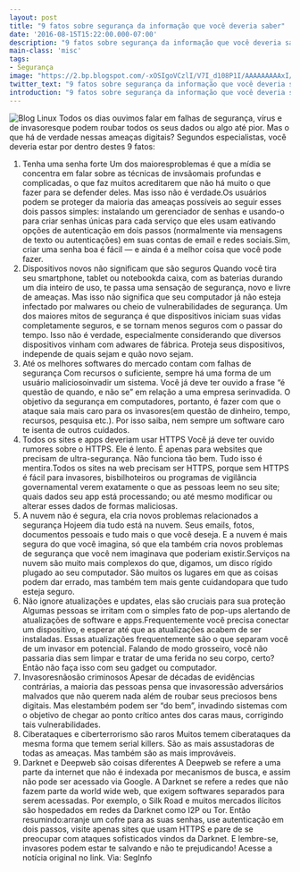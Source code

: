 ```yaml
---
layout: post
title: "9 fatos sobre segurança da informação que você deveria saber"
date: '2016-08-15T15:22:00.000-07:00'
description: "9 fatos sobre segurança da informação que você deveria saber"
main-class: 'misc'
tags:
- Segurança
image: "https://2.bp.blogspot.com/-xOSIgoVCzlI/V7I_d108P1I/AAAAAAAAAxI/4BiyQAE2Fe8jZEagEw-bLyEEq5K-zayRwCLcB/s72-c/security-1163108_640.jpg"
twitter_text: "9 fatos sobre segurança da informação que você deveria saber"
introduction: "9 fatos sobre segurança da informação que você deveria saber"
---
```

![Blog Linux](https://2.bp.blogspot.com/-xOSIgoVCzlI/V7I_d108P1I/AAAAAAAAAxI/4BiyQAE2Fe8jZEagEw-bLyEEq5K-zayRwCLcB/s1600/security-1163108_640.jpg "Blog Linux")
Todos os dias ouvimos falar em falhas de  segurança, vírus e de invasoresque podem roubar todos os seus dados ou  algo até pior. Mas o que há de verdade nessas ameaças digitais? Segundos  especialistas, você deveria estar por dentro destes 9 fatos:
1) Tenha uma senha forte
Um dos maioresproblemas é que a mídia se  concentra em falar sobre as técnicas de invsãomais profundas e  complicadas, o que faz muitos acreditarem que não há muito o que fazer  para se defender deles. Mas isso não é verdade.Os usuários podem se  proteger da maioria das ameaças possíveis ao seguir esses dois passos  simples: instalando um gerenciador de senhas e usando-o para criar  senhas únicas para cada serviço que eles usam eativando opções de  autenticação em dois passos (normalmente via mensagens de texto ou  autenticações) em suas contas de email e redes sociais.Sim, criar uma  senha boa é fácil — e ainda é a melhor coisa que você pode fazer.
2) Dispositivos novos não significam que são seguros
Quando você tira seu smartphone, tablet  ou notebookda caixa, com as baterias durando um dia inteiro de uso, te  passa uma sensação de segurança, novo e livre de ameaças. Mas isso não  significa que seu computador já não esteja infectado por malwares ou  cheio de vulnerabilidades de segurança. Um dos maiores mitos de  segurança é que dispositivos iniciam suas vidas completamente seguros, e  se tornam menos seguros com o passar do tempo. Isso não é verdade,  especialmente considerando que diversos dispositivos vinham com adwares  de fábrica. Proteja seus dispositivos, independe de quais sejam e quão  novo sejam.
3) Até os melhores softwares do mercado contam com falhas de segurança
Com recursos o suficiente, sempre há uma  forma de um usuário maliciosoinvadir um sistema. Você já deve ter  ouvido a frase “é questão de quando, e não se” em relação a uma empresa  serinvadida. O objetivo da segurança em computadores, portanto, é fazer  com que o ataque saia mais caro para os invasores(em questão de  dinheiro, tempo, recursos, pesquisa etc.). Por isso saiba, nem sempre um  software caro te isenta de outros cuidados.
4) Todos os sites e apps deveriam usar HTTPS
Você já deve ter ouvido rumores sobre o  HTTPS. Ele é lento. É apenas para websites que precisam de  ultra-segurança. Não funciona tão bem. Tudo isso é mentira.Todos os  sites na web precisam ser HTTPS, porque sem HTTPS é fácil para  invasores, bisbilhoteiros ou programas de vigilância governamental verem  exatamente o que as pessoas leem no seu site; quais dados seu app está  processando; ou até mesmo modificar ou alterar esses dados de formas  maliciosas.
5) A nuvem não é segura, ela cria novos problemas relacionados a segurança
Hojeem dia tudo está na nuvem. Seus  emails, fotos, documentos pessoais e tudo mais o que você deseja. E a  nuvem é mais segura do que você imagina, só que ela também cria novos  problemas de segurança que você nem imaginava que poderiam  existir.Serviços na nuvem são muito mais complexos do que, digamos, um  disco rígido plugado ao seu computador. São muitos os lugares em que as  coisas podem dar errado, mas também tem mais gente cuidandopara que  tudo esteja seguro.
6) Não ignore atualizações e updates, elas são cruciais para sua proteção
Algumas pessoas se irritam com o simples  fato de pop-ups alertando de atualizações de software e  apps.Frequentemente você precisa conectar um dispositivo, e esperar até  que as atualizações acabem de ser instaladas. Essas atualizações  frequentemente são o que separam você de um invasor em potencial.  Falando de modo grosseiro, você não passaria dias sem limpar e tratar de  uma ferida no seu corpo, certo? Então não faça isso com seu gadget ou  computador.
7) Invasoresnãosão criminosos
Apesar de décadas de evidências  contrárias, a maioria das pessoas pensa que invasoressão adversários  malvados que não querem nada além de roubar seus preciosos bens  digitais. Mas elestambém podem ser “do bem”, invadindo sistemas com o  objetivo de chegar ao ponto crítico antes dos caras maus, corrigindo  tais vulnerabilidades.
8) Ciberataques e ciberterrorismo são raros
Muitos temem ciberataques da mesma forma  que temem serial killers. São as mais assustadoras de todas as ameaças.  Mas também são as mais improváveis.
9) Darknet e Deepweb são coisas diferentes
A Deepweb se refere a uma parte da  internet que não é indexada por mecanismos de busca, e assim não pode  ser acessado via Google. A Darknet se refere a redes que não fazem parte  da world wide web, que exigem softwares separados para serem acessadas.  Por exemplo, o Silk Road e muitos mercados ilícitos são hospedados em  redes da Darknet como I2P ou Tor.
Então resumindo:arranje um cofre para as  suas senhas, use autenticação em dois passos, visite apenas sites que  usam HTTPS e pare de se preocupar com ataques sofisticados vindos da  Darknet. E lembre-se, invasores podem estar te salvando e não te  prejudicando!
Acesse a notícia original no link.
Via: SegInfo

